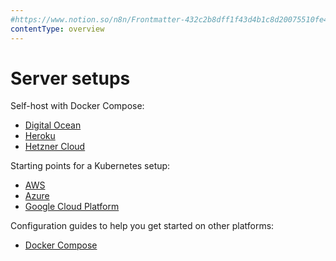```yaml
---
#https://www.notion.so/n8n/Frontmatter-432c2b8dff1f43d4b1c8d20075510fe4
contentType: overview
---
```


# Server setups

Self-host with Docker Compose:

* [Digital Ocean](/hosting/installation/server-setups/digital-ocean/)
* [Heroku](/hosting/installation/server-setups/heroku/)
* [Hetzner Cloud](/hosting/installation/server-setups/hetzner/)

Starting points for a Kubernetes setup:

* [AWS](/hosting/installation/server-setups/aws/)
* [Azure](/hosting/installation/server-setups/azure/)
* [Google Cloud Platform](/hosting/installation/server-setups/google-cloud/)

Configuration guides to help you get started on other platforms:

* [Docker Compose](/hosting/installation/server-setups/docker-compose/)
